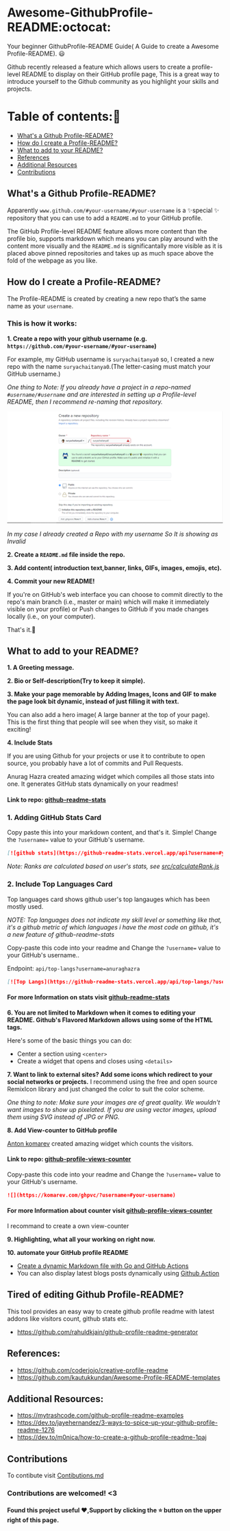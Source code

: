 # Awesome-GithubProfile-README:octocat:

Your beginner GithubProfile-README Guide( A Guide to create a Awesome Profile-README). :smiley:

Github recently released a feature which allows users to create a profile-level README to display on their GitHub profile page,
This is a great way to introduce yourself to the Github community as you highlight your skills and projects.

# Table of contents::book: 

- [What's a Github Profile-README?](#What's-a-Github-Profile-README?)
- [How do I create a Profile-README?](#How-do-I-create-a-Profile-README?)
- [What to add to your README?](#What-to-add-to-your-README?)
- [References](#References)
- [Additional Resources](#Additional-Resources)
- [Contributions](#Contributions)

## What's a Github Profile-README?

Apparently `www.github.com/#your-username/#your-username` is a ✨special ✨ repository that you can use to add a `README.md` to your GitHub profile.

The GitHub Profile-level README feature allows more content than the profile bio, supports markdown which means you can play around with 
the content more visually and the `README.md` is significantally more visible as it is placed above pinned repositories
and takes up as much space above the fold of the webpage as you like.

## How do I create a Profile-README?

The Profile-README is created by creating a new repo that’s the same name as your `username`.

### This is how it works:

**1. Create a repo with your github username (e.g. `https://github.com/#your-username/#your-username`)**

For example, my GitHub username is `suryachaitanya0` so, I created a new repo with the name `suryachaitanya0`.(The letter-casing must match your GitHub username.)

_One thing to Note: If you already have a project in a repo-named `#username/#username` and are interested in setting up a Profile-level README, then I recommend re-naming 
that repository._

![GitHub Repo Creation](/Images/Capture.PNG)

_In my case I already created a Repo with my username So It is showing as Invalid_  

**2. Create a `README.md` file inside the repo.**

**3. Add content( introduction text,banner, links, GIFs, images, emojis, etc).**

**4. Commit your new README!**

  If you're on GitHub's web interface you can choose to commit directly to the repo's main branch (i.e., master or main) which will make it immediately 
  visible on your profile) or Push changes to GitHub if you made changes locally (i.e., on your computer).

That's it.:clap:

## What to add to your README?

**1. A Greeting message.**

**2. Bio or Self-description(Try to keep it simple).**

**3. Make your page memorable by Adding Images, Icons and GIF to make the page look bit dynamic, instead of just filling it with text.**

  You can also add a hero image( A large banner at the top of your page).
  This is the first thing that people will see when they visit, so make it exciting!

**4. Include Stats**

  If you are using Github for your projects or use it to contribute to open source, you probably have a lot of commits and Pull Requests.
  
  Anurag Hazra created amazing widget which compiles all those stats into one.
  It generates GitHub stats dynamically on your readmes!
  
  #### Link to repo: [github-readme-stats](https://github.com/anuraghazra/github-readme-stats)
  
  ### 1. Adding GitHub Stats Card
   Copy paste this into your markdown content, and that's it. Simple!
   Change the `?username=` value to your GitHub's username.
   
   ```md
   [![github stats](https://github-readme-stats.vercel.app/api?username=#your-username)](https://github.com/anuraghazra/github-readme-stats)
   ```
   
   _Note: Ranks are calculated based on user's stats, see [src/calculateRank.js](./src/calculateRank.js)_
   
   ### 2. Include Top Languages Card

   Top languages card shows github user's top langauges which has been mostly used.

   _NOTE: Top languages does not indicate my skill level or something like that, it's a github metric of which languages i have the most code on github, it's a new feature of       github-readme-stats_

   Copy-paste this code into your readme and Change the `?username=` value to your GitHub's username..

   Endpoint: `api/top-langs?username=anuraghazra`

   ```md
   [![Top Langs](https://github-readme-stats.vercel.app/api/top-langs/?username=#your-username)](https://github.com/anuraghazra/github-readme-stats)
   ```
   
   #### For more Information on stats visit [github-readme-stats](https://github.com/anuraghazra/github-readme-stats)
   
**6. You are not limited to Markdown when it comes to editing your README. Github's Flavored Markdown allows using some of the HTML tags.**

  Here's some of the basic things you can do:
  
* Center a section using `<center>`
* Create a widget that opens and closes using `<details>`

**7. Want to link to external sites? Add some icons which redirect to your social networks or projects.**
  I recommend using the free and open source RemixIcon library and just changed the color to suit the color scheme.
  
  _One thing to note: Make sure your images are of great quality. We wouldn't want images to show up pixelated.
  If you are using vector images, upload them using SVG instead of JPG or PNG._

**8. Add View-counter to GitHub profile**

 [Anton komarev](https://github.com/antonkomarev) created amazing widget which counts the visitors.
 
 #### Link to repo: [github-profile-views-counter](https://github.com/antonkomarev/github-profile-views-counter/)
 
 Copy-paste this code into your readme and Change the `?username=` value to your GitHub's username.

 ```markdown
 ![](https://komarev.com/ghpvc/?username=#your-username)
 ```
 
 #### For more Information about counter visit [github-profile-views-counter](https://github.com/antonkomarev/github-profile-views-counter/)
 
 I recommand to create a own view-counter
 
**9. Highlighting, what all your working on right now.**

**10. automate your GitHub profile README**
	
   * [Create a dynamic Markdown file with Go and GitHub Actions](https://victoria.dev/blog/go-automate-your-github-profile-readme/)
   * You can also display latest blogs posts dynamically using [Github Action](https://github.com/features/actions)

## Tired of editing Github Profile-README?

This tool provides an easy way to create github profile readme with latest addons like visitors count, github stats etc.
- https://github.com/rahuldkjain/github-profile-readme-generator

## References:

- https://github.com/coderjojo/creative-profile-readme
- https://github.com/kautukkundan/Awesome-Profile-README-templates

## Additional Resources:

- https://mytrashcode.com/github-profile-readme-examples
- https://dev.to/jayehernandez/3-ways-to-spice-up-your-github-profile-readme-1276
- https://dev.to/m0nica/how-to-create-a-github-profile-readme-1paj

## Contributions
To contibute visit [Contibutions.md](https://github.com/suryachaitanya0/Awesome-profile-README/Contributions.md)

### Contributions are welcomed! <3

#### Found this project useful ❤️,Support by clicking the ⭐ button on the upper right of this page.
